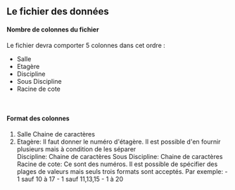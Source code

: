 <h2>Le fichier des données</h2>

<h4>Nombre de colonnes du fichier</h4>
Le fichier devra comporter 5 colonnes dans cet ordre : 
    <ul>
      <li> Salle </li>
      <li> Etagère </li>
      <li> Discipline </li>
      <li> Sous Discipline </li>
      <li> Racine de cote </li>
    </ul>
    </br>
<h4>Format des colonnes</h4>
<p>
<ol>
    <li>  Salle Chaine de caractères </li>
    <li>   Etagère: Il faut donner le numéro d'étagère. Il est possible  d'en fournir plusieurs mais à condition de les séparer</li>
       Discipline: Chaine de caractères
       Sous Discipline: Chaine de caractères 
       Racine de cote: Ce sont des numéros. Il est possible de spécifier des plages de valeurs mais seuls trois formats sont
    acceptés. Par exemple:
            - 1 sauf 10 à 17 
            - 1 sauf 11,13,15
            - 1 à 20
 </ol>  
</p>
